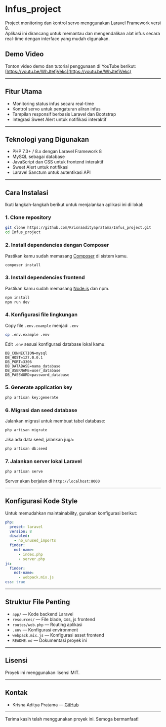 # Infus_project

Project monitoring dan kontrol servo menggunakan Laravel Framework versi 8.  
Aplikasi ini dirancang untuk memantau dan mengendalikan alat infus secara real-time dengan interface yang mudah digunakan.

## Demo Video

Tonton video demo dan tutorial penggunaan di YouTube berikut:  
[https://youtu.be/WhJtefjVekc](https://youtu.be/WhJtefjVekc)

---

## Fitur Utama

- Monitoring status infus secara real-time  
- Kontrol servo untuk pengaturan aliran infus  
- Tampilan responsif berbasis Laravel dan Bootstrap  
- Integrasi Sweet Alert untuk notifikasi interaktif

---

## Teknologi yang Digunakan

- PHP 7.3+ / 8.x dengan Laravel Framework 8  
- MySQL sebagai database  
- JavaScript dan CSS untuk frontend interaktif  
- Sweet Alert untuk notifikasi  
- Laravel Sanctum untuk autentikasi API

---

## Cara Instalasi

Ikuti langkah-langkah berikut untuk menjalankan aplikasi ini di lokal:

### 1. Clone repository

```bash
git clone https://github.com/Krisnaadityapratama/Infus_project.git
cd Infus_project
````

### 2. Install dependencies dengan Composer

Pastikan kamu sudah memasang [Composer](https://getcomposer.org/) di sistem kamu.

```bash
composer install
```

### 3. Install dependencies frontend

Pastikan kamu sudah memasang [Node.js](https://nodejs.org/) dan npm.

```bash
npm install
npm run dev
```

### 4. Konfigurasi file lingkungan

Copy file `.env.example` menjadi `.env`

```bash
cp .env.example .env
```

Edit `.env` sesuai konfigurasi database lokal kamu:

```env
DB_CONNECTION=mysql
DB_HOST=127.0.0.1
DB_PORT=3306
DB_DATABASE=nama_database
DB_USERNAME=user_database
DB_PASSWORD=password_database
```

### 5. Generate application key

```bash
php artisan key:generate
```

### 6. Migrasi dan seed database

Jalankan migrasi untuk membuat tabel database:

```bash
php artisan migrate
```

Jika ada data seed, jalankan juga:

```bash
php artisan db:seed
```

### 7. Jalankan server lokal Laravel

```bash
php artisan serve
```

Server akan berjalan di `http://localhost:8000`

---

## Konfigurasi Kode Style

Untuk memudahkan maintainability, gunakan konfigurasi berikut:

```yaml
php:
  preset: laravel
  version: 8
  disabled:
    - no_unused_imports
  finder:
    not-name:
      - index.php
      - server.php
js:
  finder:
    not-name:
      - webpack.mix.js
css: true
```

---

## Struktur File Penting

* `app/` — Kode backend Laravel
* `resources/` — File blade, css, js frontend
* `routes/web.php` — Routing aplikasi
* `.env` — Konfigurasi environment
* `webpack.mix.js` — Konfigurasi asset frontend
* `README.md` — Dokumentasi proyek ini

---

## Lisensi

Proyek ini menggunakan lisensi MIT.

---

## Kontak

* Krisna Aditya Pratama — [GitHub](https://github.com/Krisnaadityapratama)

---

Terima kasih telah menggunakan proyek ini.
Semoga bermanfaat!

```
